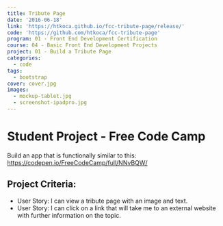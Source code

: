 ```yaml
---
title: Tribute Page
date: '2016-06-18'
link: 'https://htkoca.github.io/fcc-tribute-page/release/'
code: 'https://github.com/htkoca/fcc-tribute-page'
program: 01 - Front End Development Certification
course: 04 - Basic Front End Development Projects
project: 01 - Build a Tribute Page
categories:
  - code
tags:
  - bootstrap
cover: cover.jpg
images:
  - mockup-tablet.jpg
  - screenshot-ipadpro.jpg
---
```

# Student Project - Free Code Camp
Build an app that is functionally similar to this: https://codepen.io/FreeCodeCamp/full/NNvBQW/

## Project Criteria:
* User Story: I can view a tribute page with an image and text.
* User Story: I can click on a link that will take me to an external website with further information on the topic.
